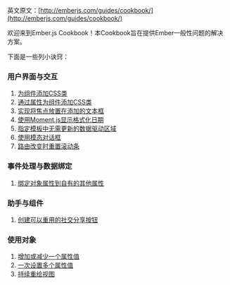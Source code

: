 英文原文：[http://emberjs.com/guides/cookbook/](http://emberjs.com/guides/cookbook/)

欢迎来到Ember.js Cookbook！本Cookbook旨在提供Ember一般性问题的解决方案。

下面是一些列小诀窍：

### 用户界面与交互

1. [为组件添加CSS类](/guides/cookbook/user_interface_and_interaction/adding_css_classes_to_your_components)
1. [通过属性为组件添加CSS类](/guides/cookbook/user_interface_and_interaction/adding_css_classes_to_your_components_based_on_properties)
1. [实现将焦点放置在添加的文本框](/guides/cookbook/user_interface_and_interaction/focusing_a_textfield_after_its_been_inserted)
1. [使用Moment.js显示格式化日期](/guides/cookbook/user_interface_and_interaction/displaying_formatted_dates_with_moment_js)
1. [指定模板中无需更新的数据驱动区域](/guides/cookbook/user_interface_and_interaction/specifying_data_driven_areas_of_templates_that_do_not_need_to_update)
1. [使用模态对话框](/guides/cookbook/user_interface_and_interaction/using_modal_dialogs)
1. [路由改变时重置滚动条](/guides/cookbook/user_interface_and_interaction/resetting_scroll_on_route_changes)

### 事件处理与数据绑定

1. [绑定对象属性到自有的其他属性](/guides/cookbook/event_handling_and_data_binding/binding_properties_of_an_object_to_its_own_properties)

### 助手与组件

1. [创建可以重用的社交分享按钮](/guides/cookbook/helpers_and_components/creating_reusable_social_share_buttons)

### 使用对象

1. [增加或减少一个属性值](/guides/cookbook/working_with_objects/incrementing_or_decrementing_a_property)
1. [一次设置多个属性值](/guides/cookbook/working_with_objects/setting_multiple_properties_at_once)
1. [持续重绘视图](/guides/cookbook/working_with_objects/continuous_redrawing_of_views)
